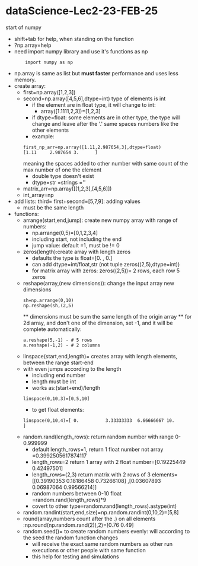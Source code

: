 # dataScience-Lec2-23-FEB-25
start of numpy
* shift+tab for help, when standing on the function
* ?np.array=help
* need import numpy library and use it's functions as np
    ```
        import numpy as np
    ```
* np.array is same as list but **must faster** performance and uses less memory.
* create array:
  * first=np.array([1,2,3])
  * second=np.array([4,5,6],dtype=int) type of elements is int
    * if the element are in float type, it will change to int:
      * array([1.1111,2,3])=[1,2,3]
    * if dtype=float: some elements are in other type, the type will change and leave after the '.'
    same spaces numbers like the other elements
    * example:
    ```
    first_np_arr=np.array([1.11,2.987654,3],dtype=float)
    [1.11     2.987654 3.      ]
    ```
    meaning the spaces added to other number with same count of the max number of one the element
    * double type doesn't exist
    * dtype=str =strings =''
  * matrix_arr=np.array([[1,2,3],[4,5,6]])
  * int_array=np
* add lists: third= first+second=[5,7,9]: adding values
  * must be the same length
* functions:
  * arrange(start,end,jump): create new numpy array with range of numbers:
    * np.arrange(0,5)=[0,1,2,3,4]
    * including start, not including the end
    * jump value: default =1, must be != 0
  * zeros(length):create array with length zeros
    * defaults the type is float=[0. , 0.]
    * can add dtype=int/float,str (not tuple zeros((2,5),dtype=int))
    * for matrix array with zeros: zeros((2,5))= 2 rows, each row 5 zeros
  * reshape(array,(new dimensions)): change the input array new dimensions
    ```
    sh=np.arrange(0,10)
    np.reshape(sh,(2,5)
    ```
    ** dimensions must be sum the same length of the origin array
    ** for 2d array, and don't one of the dimension, set -1, and it will be complete automatically:
    ```
    a.reshape(5,-1) - # 5 rows
    a.reshape(-1,2) - # 2 columns
    ```
  * linspace(start,end,length)= creates array with length elements, between the range start-end 
  * with even jumps according to the length
    * including end number
    * length must be int
    * works as:(start+end)/length
    ```
    linspace(0,10,3)=[0,5,10]
    ```
    * to get float elements: 
    ```
    linspace(0,10,4)=[ 0.          3.33333333  6.66666667 10.        ]
    ```
  * random.rand(length_rows): return random number with range 0-0.999999
    * default length_rows=1, return 1 float number not array =0.3992505617874117
    * length_rows=2 return 1 array with 2 float number=[0.19225449 0.42497501]
    * length_rows=(2,3) return matrix with 2 rows of 3 elements=
       [[0.39190353 0.18186458 0.73266108] ,[0.03607893 0.06987064 0.99566214]]
    * random numbers between 0-10 float =random.rand(length_rows)*9
    * covert to other type=random.rand(length_rows).astype(int)
  * random.randint(start,end,size)=np.random.randint(0,10,2)=[5,8]
  * round(array,numbers count after the .) on all elements :np.round(np.random.rand(2)),2)=[0.76 0.49]
  * random.seed()= to create random numbers evenly: will according to the seed the random function changes
    * will receive the exact same random numbers as other run executions or other people with same function
    * this help for testing and simulations
